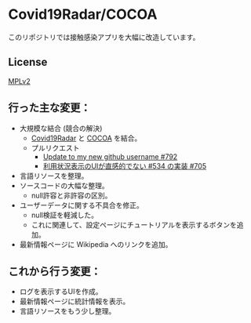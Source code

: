 # Covid19Radar/COCOA

このリポジトリでは接触感染アプリを大幅に改造しています。

## License
[MPLv2](LICENSE.txt)

## 行った主な変更：
* 大規模な結合 (競合の解決)
	* [Covid19Radar](https://github.com/Covid-19Radar/Covid19Radar) と [COCOA](https://github.com/cocoa-mhlw/cocoa) を結合。
	* プルリクエスト
		* [Update to my new github username #792](https://github.com/Covid-19Radar/Covid19Radar/pull/792)
		* [利用状況表示のUIが直感的でない #534 の実装 #705](https://github.com/Covid-19Radar/Covid19Radar/pull/705)
* 言語リソースを整理。
* ソースコードの大幅な整理。
	* null許容と非許容の区別。
* ユーザーデータに関する不具合を修正。
	* null検証を軽減した。
	* これに関連して、設定ページにチュートリアルを表示するボタンを追加。
* 最新情報ページに Wikipedia へのリンクを追加。

## これから行う変更：
* ログを表示するUIを作成。
* 最新情報ページに統計情報を表示。
* 言語リソースをもう少し整理。
